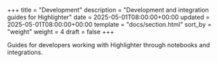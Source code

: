 +++
title = "Development"
description = "Development and integration guides for Highlighter"
date = 2025-05-01T08:00:00+00:00
updated = 2025-05-01T08:00:00+00:00
template = "docs/section.html"
sort_by = "weight"
weight = 4
draft = false
+++

Guides for developers working with Highlighter through notebooks and integrations.